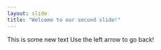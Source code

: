 ```yaml
---
layout: slide
title: "Welcome to our second slide!"
---
```

This is some new text
Use the left arrow to go back!